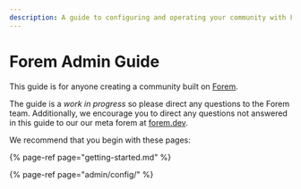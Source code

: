 ```yaml
---
description: A guide to configuring and operating your community with Forem.
---
```


# Forem Admin Guide

This guide is for anyone creating a community built on [Forem](https://github.com/forem/forem).

The guide is a _work in progress_ so please direct any questions to the Forem team.  Additionally, we encourage you to direct any questions not answered in this guide to our our meta forem at [forem.dev](https://forem.dev/).

We recommend that you begin with these pages:

{% page-ref page="getting-started.md" %}

{% page-ref page="admin/config/" %}



